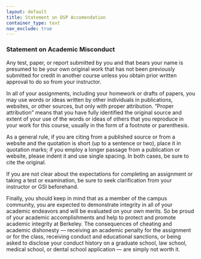 ```yaml
---
layout: default
title: Statement on DSP Accomendation
container_type: text
nav_exclude: true
---
```


### Statement on Academic Misconduct

Any test, paper, or report submitted by you and that bears your name is presumed to be your own original work that has not been previously submitted for credit in another course unless you obtain prior written approval to do so from your instructor.

In all of your assignments, including your homework or drafts of papers, you may use words or ideas written by other individuals in publications, websites, or other sources, but only with proper attribution. “Proper attribution” means that you have fully identified the original source and extent of your use of the words or ideas of others that you reproduce in your work for this course, usually in the form of a footnote or parenthesis.

As a general rule, if you are citing from a published source or from a website and the quotation is short (up to a sentence or two), place it in quotation marks; if you employ a longer passage from a publication or website, please indent it and use single spacing. In both cases, be sure to cite the original.

If you are not clear about the expectations for completing an assignment or taking a test or examination, be sure to seek clarification from your instructor or GSI beforehand.

Finally, you should keep in mind that as a member of the campus community, you are expected to demonstrate integrity in all of your academic endeavors and will be evaluated on your own merits. So be proud of your academic accomplishments and help to protect and promote academic integrity at Berkeley. The consequences of cheating and academic dishonesty — receiving an academic penalty for the assignment or for the class, receiving conduct and educational sanctions, or being asked to disclose your conduct history on a graduate school, law school, medical school, or dental school application — are simply not worth it. 
